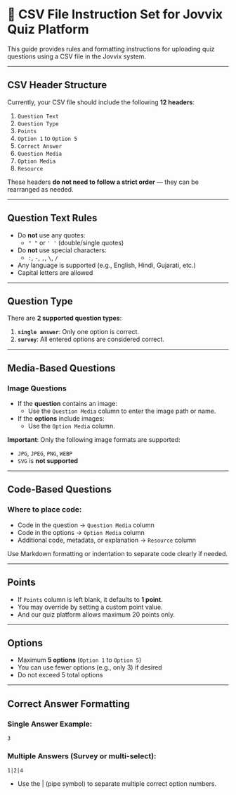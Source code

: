 # 📘 CSV File Instruction Set for Jovvix Quiz Platform

This guide provides rules and formatting instructions for uploading quiz questions using a CSV file in the Jovvix system.

---

## CSV Header Structure

Currently, your CSV file should include the following **12 headers**:

1. `Question Text`
2. `Question Type`
3. `Points`
4. `Option 1` to `Option 5`
5. `Correct Answer`
6. `Question Media`
7. `Option Media`
8. `Resource`

These headers **do not need to follow a strict order** — they can be rearranged as needed.

---

## Question Text Rules

- Do **not** use any quotes:
  -  `" "` or `' '` (double/single quotes)
- Do **not** use special characters:
  -  `:`, `-`, `,`, `\`, `/`
- Any language is supported (e.g., English, Hindi, Gujarati, etc.)
- Capital letters are allowed

---

## Question Type

There are **2 supported question types**:

1. **`single answer`**: Only one option is correct.
2. **`survey`**: All entered options are considered correct.

---

## Media-Based Questions

### Image Questions

- If the **question** contains an image:
  - Use the `Question Media` column to enter the image path or name.
- If the **options** include images:
  - Use the `Option Media` column.

**Important**: Only the following image formats are supported:
- `JPG`, `JPEG`, `PNG`, `WEBP`
- `SVG` is **not supported**

---

## Code-Based Questions

### Where to place code:

- Code in the question → `Question Media` column
- Code in the options → `Option Media` column
- Additional code, metadata, or explanation → `Resource` column

Use Markdown formatting or indentation to separate code clearly if needed.

---

## Points

- If `Points` column is left blank, it defaults to **1 point**.
- You may override by setting a custom point value.
- And our quiz platform allows maximum 20 points only.
---

## Options

- Maximum **5 options** (`Option 1` to `Option 5`)
- You can use fewer options (e.g., only 3) if desired
- Do not exceed 5 total options

---

## Correct Answer Formatting

### Single Answer Example:
```text
3
```
### Multiple Answers (Survey or multi-select):

```text 
1|2|4
```

- Use the | (pipe symbol) to separate multiple correct option numbers.